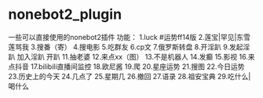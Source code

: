 # nonebot2_plugin
一些可以直接使用的nonebot2插件
功能：
1.luck   #运势ff14版
2.莲宝|罕见|东雪莲骂我
3.搜番（寄）
4.搜电影
5.吃群友
6.cp文
7.俄罗斯转盘
8.开淫趴
9.发起淫趴 加入淫趴 开趴
11.抽老婆
12.来点xx（图）
13.不是机器人
14.发癫
15.影视
16.来点抖音
17.bilibili直播间监控
18.欧尼酱
19.爬
20.星座运势
21.搜图
22.今日运势
23.历史上的今天
24.几点了
25.星期几
26.撤回
27.语录
28.祖安宝典
29.吃什么|喝什么

